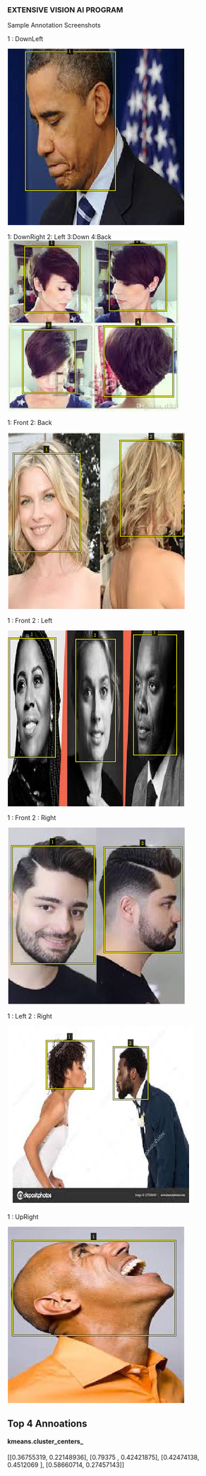 

### EXTENSIVE VISION AI PROGRAM 

Sample Annotation Screenshots

1 : DownLeft  

![My Image](https://github.com/yuvarajvc/Images/raw/master/DownLeft.PNG)





1: DownRight 2: Left 3:Down 4:Back![My Image](https://github.com/yuvarajvc/Images/raw/master/DownRightLeftDownBack.PNG) 

1: Front 2: Back

![My Image](https://github.com/yuvarajvc/Images/raw/master/FrontBack.PNG)

1 : Front 2 : Left

![My Image](https://github.com/yuvarajvc/Images/raw/master/FrontLeft.PNG)

1 : Front 2 : Right

![My Image](https://github.com/yuvarajvc/Images/raw/master/FrontRight.PNG)

1 : Left   2 : Right

![My Image](https://github.com/yuvarajvc/Images/raw/master/LeftRight.PNG)

1 : UpRight

![My Image](https://github.com/yuvarajvc/Images/raw/master/UpRight.PNG)



## Top 4 Annoations

#### kmeans.cluster_centers_

[[0.36755319, 0.22148936],
 [0.79375   , 0.42421875],
 [0.42474138, 0.4512069 ],
 [0.58660714, 0.27457143]]



